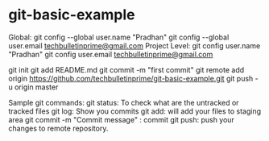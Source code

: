 # git-basic-example
Global:
git config --global user.name "Pradhan"
git config --global user.email techbulletinprime@gmail.com
Project Level:
git config user.name "Pradhan" 
git config user.email techbulletinprime@gmail.com

git init
git add README.md
git commit -m "first commit"
git remote add origin https://github.com/techbulletinprime/git-basic-example.git
git push -u origin master

Sample git commands:
git status: To check what are the untracked or tracked files
git log: Show you commits
git add: will add your files to staging area
git commit -m "Commit message" : commit
git push: push your changes to remote repository.                

